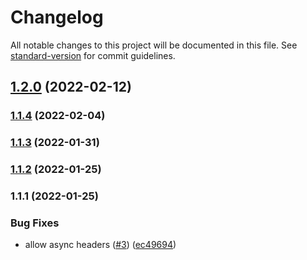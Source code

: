 # Changelog

All notable changes to this project will be documented in this file. See [standard-version](https://github.com/conventional-changelog/standard-version) for commit guidelines.

## [1.2.0](https://github.com/sammysaglam/federation-with-subscriptions/compare/v1.1.4...v1.2.0) (2022-02-12)

### [1.1.4](https://github.com/sammysaglam/federation-with-subscriptions/compare/v1.1.3...v1.1.4) (2022-02-04)

### [1.1.3](https://github.com/sammysaglam/federation-with-subscriptions/compare/v1.1.2...v1.1.3) (2022-01-31)

### [1.1.2](https://github.com/sammysaglam/federation-with-subscriptions/compare/v1.1.1...v1.1.2) (2022-01-25)

### 1.1.1 (2022-01-25)


### Bug Fixes

* allow async headers ([#3](https://github.com/sammysaglam/federation-with-subscriptions/issues/3)) ([ec49694](https://github.com/sammysaglam/federation-with-subscriptions/commit/ec4969447900171690f162fb204042c1d2cebd6e))
